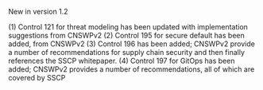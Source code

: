 New in version 1.2

(1) Control 121 for threat modeling has been updated with implementation suggestions from CNSWPv2
(2) Control 195 for secure default has been added, from CNSWPv2
(3) Control 196 has been added; CNSWPv2 provide a number of recommendations for supply chain security and then finally references the SSCP whitepaper.
(4) Control 197 for GitOps has been added; CNSWPv2 provides a number of recommendations, all of which are covered by SSCP
